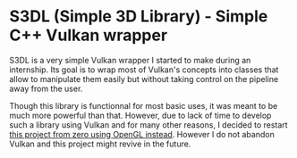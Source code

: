 # S3DL (Simple 3D Library) - Simple C++ Vulkan wrapper

S3DL is a very simple Vulkan wrapper I started to make during an internship.
Its goal is to wrap most of Vulkan's concepts into classes that allow to manipulate them easily but without taking control on the pipeline away from the user.

Though this library is functionnal for most basic uses, it was meant to be much more powerful than that. However, due to lack of time to develop such a library using Vulkan and for many other reasons, I decided to restart [this project from zero using OpenGL instead](https://github.com/Reiex/SplayLibrary). However I do not abandon Vulkan and this project might revive in the future.
